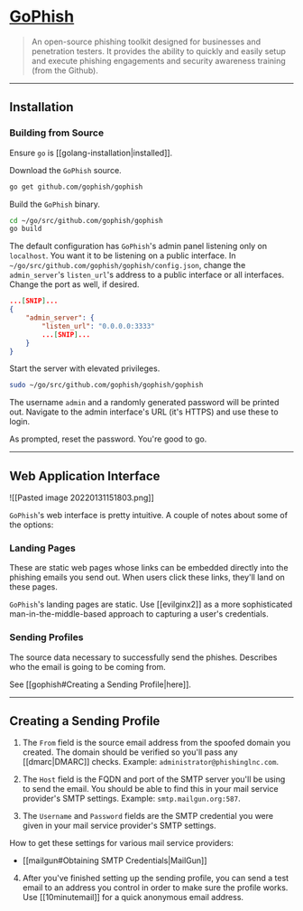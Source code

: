 # [GoPhish](https://github.com/gophish/gophish)

> An open-source phishing toolkit designed for businesses and penetration testers. It provides the ability to quickly and easily setup and execute phishing engagements and security awareness training (from the Github).

---

## Installation

### Building from Source

Ensure `go` is [[golang-installation|installed]].

Download the `GoPhish` source.

```bash
go get github.com/gophish/gophish
```

Build the `GoPhish` binary.

```bash
cd ~/go/src/github.com/gophish/gophish
go build
```

The default configuration has `GoPhish`'s admin panel listening only on `localhost`. You want it to be listening on a public interface. In `~/go/src/github.com/gophish/gophish/config.json`, change the `admin_server`'s `listen_url`'s address to a public interface or all interfaces. Change the port as well, if desired.

```json
...[SNIP]...
{
	"admin_server": {
		"listen_url": "0.0.0.0:3333"
		...[SNIP]...
	}
}
```

Start the server with elevated privileges.

```bash
sudo ~/go/src/github.com/gophish/gophish/gophish
```

The username `admin` and a randomly generated password will be printed out. Navigate to the admin interface's URL (it's HTTPS) and use these to login.

As prompted, reset the password. You're good to go.

---

## Web Application Interface

![[Pasted image 20220131151803.png]]

`GoPhish`'s web interface is pretty intuitive. A couple of notes about some of the options:

### Landing Pages

These are static web pages whose links can be embedded directly into the phishing emails you send out. When users click these links, they'll land on these pages.

`GoPhish`'s landing pages are static. Use [[evilginx2]] as a more sophisticated man-in-the-middle-based approach to capturing a user's credentials.

### Sending Profiles

The source data necessary to successfully send the phishes. Describes who the email is going to be coming from.

See [[gophish#Creating a Sending Profile|here]].

---

## Creating a Sending Profile

1. The `From` field is the source email address from the spoofed domain you created. The domain should be verified so you'll pass any [[dmarc|DMARC]] checks. Example: `administrator@phishinglnc.com`.

2. The `Host` field is the FQDN and port of the SMTP server you'll be using to send the email. You should be able to find this in your mail service provider's SMTP settings. Example: `smtp.mailgun.org:587`.

3. The `Username` and `Password` fields are the SMTP credential you were given in your mail service provider's SMTP settings.

How to get these settings for various mail service providers:
- [[mailgun#Obtaining SMTP Credentials|MailGun]]

4. After you've finished setting up the sending profile, you can send a test email to an address you control in order to make sure the profile works. Use [[10minutemail]] for a quick anonymous email address.
